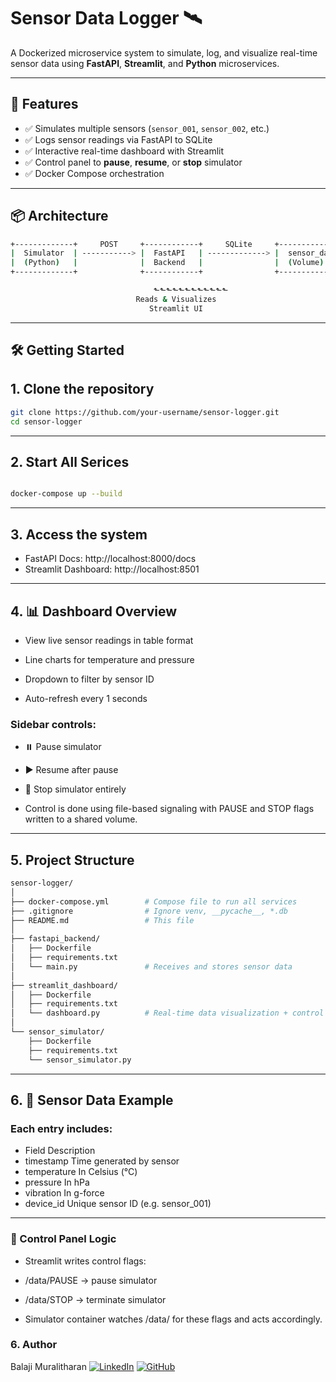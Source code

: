 # Sensor Data Logger 🛰️

A Dockerized microservice system to simulate, log, and visualize real-time sensor data using **FastAPI**, **Streamlit**, and **Python** microservices.

---

## 🚀 Features

- ✅ Simulates multiple sensors (`sensor_001`, `sensor_002`, etc.)
- ✅ Logs sensor readings via FastAPI to SQLite
- ✅ Interactive real-time dashboard with Streamlit
- ✅ Control panel to **pause**, **resume**, or **stop** simulator
- ✅ Docker Compose orchestration

---



## 📦 Architecture

```bash
+-------------+     POST     +------------+     SQLite     +-----------------+
|  Simulator  | -----------> |  FastAPI   | -------------> |  sensor_data.db |
|  (Python)   |              |  Backend   |                |  (Volume)       |
+-------------+              +------------+                +-----------------+

                                ⬑⬑⬑⬑⬑⬑⬑⬑⬑⬑⬑⬑
                            Reads & Visualizes
                               Streamlit UI
```
---

## 🛠️ Getting Started

## 1. Clone the repository

```bash
git clone https://github.com/your-username/sensor-logger.git
cd sensor-logger

```
---

## 2. Start All Serices

```bash

docker-compose up --build

```
---

## 3. Access the system

- FastAPI Docs: http://localhost:8000/docs
- Streamlit Dashboard: http://localhost:8501

---

## 4. 📊 Dashboard Overview

- View live sensor readings in table format

- Line charts for temperature and pressure

- Dropdown to filter by sensor ID

- Auto-refresh every 1 seconds

### Sidebar controls:

- ⏸️ Pause simulator

- ▶️ Resume after pause

- 🛑 Stop simulator entirely

- Control is done using file-based signaling with PAUSE and STOP flags written to a shared volume.

---

## 5. Project Structure


```bash
sensor-logger/
│
├── docker-compose.yml        # Compose file to run all services
├── .gitignore                # Ignore venv, __pycache__, *.db
├── README.md                 # This file
│
├── fastapi_backend/
│   ├── Dockerfile
│   ├── requirements.txt
│   └── main.py               # Receives and stores sensor data
│
├── streamlit_dashboard/
│   ├── Dockerfile
│   ├── requirements.txt
│   └── dashboard.py          # Real-time data visualization + control
│
└── sensor_simulator/
    ├── Dockerfile
    ├── requirements.txt
    └── sensor_simulator.py   

```

---

## 6. 🧪 Sensor Data Example

### Each entry includes:

- Field	Description
- timestamp	Time generated by sensor
- temperature	In Celsius (°C)
- pressure	In hPa
- vibration	In g-force
- device_id	Unique sensor ID (e.g. sensor_001)

---

### 🔁 Control Panel Logic

- Streamlit writes control flags:

- /data/PAUSE → pause simulator

- /data/STOP → terminate simulator

- Simulator container watches /data/ for these flags and acts accordingly.


### 6. Author
Balaji Muralitharan
[![LinkedIn](https://img.shields.io/badge/LinkedIn-Profile-blue?logo=linkedin)](https://www.linkedin.com/in/balaji-muralitharan)
[![GitHub](https://img.shields.io/badge/GitHub-balaji--muralitharan-black?logo=github)](https://github.com/Balaji-Muralitharan1998)